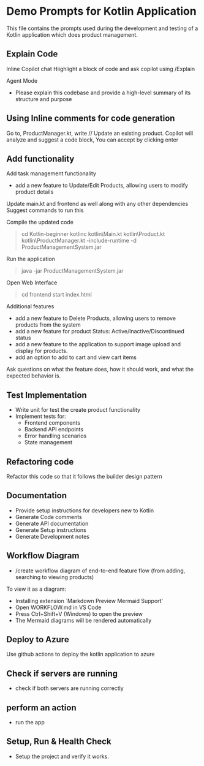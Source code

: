 # Demo Prompts for Kotlin Application
This file contains the prompts used during the development and testing of a Kotlin application which does product management.

## Explain Code
Inline Copilot chat
Hiighlight a block of code and ask copilot using /Explain

Agent Mode
- Please explain this codebase and provide a high-level summary of its structure and purpose

## Using Inline comments for code generation
Go to, ProductManager.kt, write // Update an existing product. 
Copilot will analyze and suggest a code block, You can accept by clicking enter 

## Add functionality
Add task management functionality 
- add a new feature to Update/Edit Products, allowing users to modify product details

Update main.kt and frontend as well along with any other dependencies
Suggest commands to run this

Compile the updated code
> cd Kotlin-beginner
> kotlinc kotlin\Main.kt kotlin\Product.kt kotlin\ProductManager.kt -include-runtime -d ProductManagementSystem.jar

Run the application
> java -jar ProductManagementSystem.jar

Open Web Interface
> cd frontend
> start index.html

Additional features
- add a new feature to Delete Products, allowing users to remove products from the system
- add a new feature for product Status: Active/Inactive/Discontinued status
- add a new feature to the application to support image upload and display for products.
- add an option to add to cart and view cart items

Ask questions on what the feature does, how it should work, and what the expected behavior is.

## Test Implementation

- Write unit for test the create product functionality
- Implement tests for:
    - Frontend components 
    - Backend API endpoints
    - Error handling scenarios
    - State management
 
## Refactoring code
Refactor this code so that it follows the builder design pattern

## Documentation

- Provide setup instructions for developers new to Kotlin
- Generate Code comments
- Generate API documentation
- Generate Setup instructions
- Generate Development notes

## Workflow Diagram

- /create workflow diagram of end-to-end feature flow (from adding, searching to viewing products)

To view it as a diagram:
- Installing extension `Markdown Preview Mermaid Support'
- Open WORKFLOW.md in VS Code
- Press Ctrl+Shift+V (Windows) to open the preview
- The Mermaid diagrams will be rendered automatically

## Deploy to Azure
Use github actions to deploy the kotlin application to azure


## Check if servers are running
- check if both servers are running correctly

## perform an action
- run the app

## Setup, Run & Health Check

- Setup the project and verify it works.


